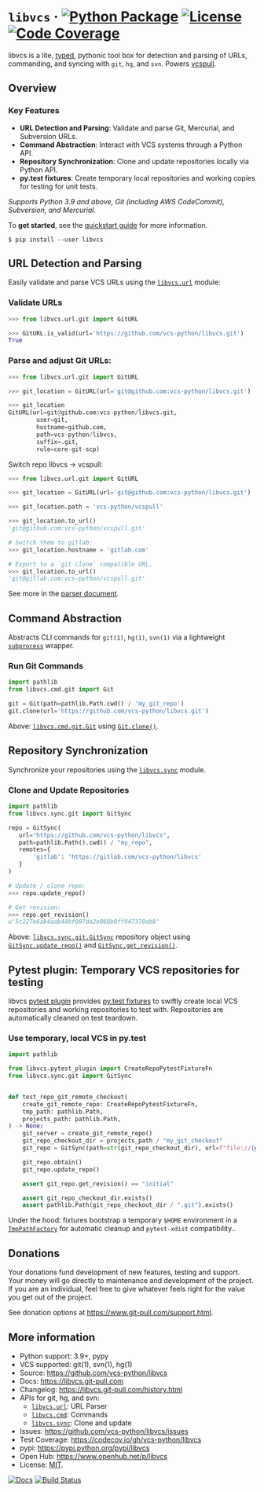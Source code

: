 # `libvcs` &middot; [![Python Package](https://img.shields.io/pypi/v/libvcs.svg)](https://pypi.org/project/libvcs/) [![License](https://img.shields.io/github/license/vcs-python/libvcs.svg)](https://github.com/vcs-python/libvcs/blob/master/LICENSE) [![Code Coverage](https://codecov.io/gh/vcs-python/libvcs/branch/master/graph/badge.svg)](https://codecov.io/gh/vcs-python/libvcs)

libvcs is a lite, [typed](https://docs.python.org/3/library/typing.html), pythonic tool box for
detection and parsing of URLs, commanding, and syncing with `git`, `hg`, and `svn`. Powers
[vcspull](https://www.github.com/vcs-python/vcspull/).

## Overview

### Key Features

- **URL Detection and Parsing**: Validate and parse Git, Mercurial, and Subversion URLs.
- **Command Abstraction**: Interact with VCS systems through a Python API.
- **Repository Synchronization**: Clone and update repositories locally via
  Python API.
- **py.test fixtures**: Create temporary local repositories and working copies for testing for unit tests.

_Supports Python 3.9 and above, Git (including AWS CodeCommit), Subversion, and Mercurial._

To **get started**, see the [quickstart guide](https://libvcs.git-pull.com/quickstart.html) for more information.

```console
$ pip install --user libvcs
```

## URL Detection and Parsing

Easily validate and parse VCS URLs using the
[`libvcs.url`](https://libvcs.git-pull.com/url/index.html) module:

### Validate URLs

```python
>>> from libvcs.url.git import GitURL

>>> GitURL.is_valid(url='https://github.com/vcs-python/libvcs.git')
True
```

### Parse and adjust Git URLs:

```python
>>> from libvcs.url.git import GitURL

>>> git_location = GitURL(url='git@github.com:vcs-python/libvcs.git')

>>> git_location
GitURL(url=git@github.com:vcs-python/libvcs.git,
        user=git,
        hostname=github.com,
        path=vcs-python/libvcs,
        suffix=.git,
        rule=core-git-scp)
```

Switch repo libvcs -> vcspull:

```python
>>> from libvcs.url.git import GitURL

>>> git_location = GitURL(url='git@github.com:vcs-python/libvcs.git')

>>> git_location.path = 'vcs-python/vcspull'

>>> git_location.to_url()
'git@github.com:vcs-python/vcspull.git'

# Switch them to gitlab:
>>> git_location.hostname = 'gitlab.com'

# Export to a `git clone` compatible URL.
>>> git_location.to_url()
'git@gitlab.com:vcs-python/vcspull.git'
```

See more in the [parser document](https://libvcs.git-pull.com/parse/index.html).

## Command Abstraction

Abstracts CLI commands for `git(1)`, `hg(1)`, `svn(1)` via a lightweight [`subprocess`](https://docs.python.org/3/library/subprocess.html) wrapper.

### Run Git Commands

```python
import pathlib
from libvcs.cmd.git import Git

git = Git(path=pathlib.Path.cwd() / 'my_git_repo')
git.clone(url='https://github.com/vcs-python/libvcs.git')
```

Above: [`libvcs.cmd.git.Git`](https://libvcs.git-pull.com/cmd/git.html#libvcs.cmd.git.Git) using
[`Git.clone()`](http://libvcs.git-pull.com/cmd/git.html#libvcs.cmd.git.Git.clone).

## Repository Synchronization

Synchronize your repositories using the
[`libvcs.sync`](https://libvcs.git-pull.com/sync/) module.

### Clone and Update Repositories

```python
import pathlib
from libvcs.sync.git import GitSync

repo = GitSync(
   url="https://github.com/vcs-python/libvcs",
   path=pathlib.Path().cwd() / "my_repo",
   remotes={
       'gitlab': 'https://gitlab.com/vcs-python/libvcs'
   }
)

# Update / clone repo:
>>> repo.update_repo()

# Get revision:
>>> repo.get_revision()
u'5c227e6ab4aab44bf097da2e088b0ff947370ab8'
```

Above: [`libvcs.sync.git.GitSync`](https://libvcs.git-pull.com/projects/git.html#libvcs.sync.git.GitSync) repository
object using
[`GitSync.update_repo()`](https://libvcs.git-pull.com/sync/git.html#libvcs.sync.git.GitSync.update_repo)
and
[`GitSync.get_revision()`](https://libvcs.git-pull.com/sync/git.html#libvcs.sync.git.GitSync.get_revision).

## Pytest plugin: Temporary VCS repositories for testing

libvcs [pytest plugin](https://libvcs.git-pull.com/pytest-plugin.html) provides [py.test fixtures] to swiftly create local VCS repositories and working repositories to test with. Repositories are automatically cleaned on test teardown.

[py.test fixtures]: https://docs.pytest.org/en/8.2.x/explanation/fixtures.html

### Use temporary, local VCS in py.test

```python
import pathlib

from libvcs.pytest_plugin import CreateRepoPytestFixtureFn
from libvcs.sync.git import GitSync


def test_repo_git_remote_checkout(
    create_git_remote_repo: CreateRepoPytestFixtureFn,
    tmp_path: pathlib.Path,
    projects_path: pathlib.Path,
) -> None:
    git_server = create_git_remote_repo()
    git_repo_checkout_dir = projects_path / "my_git_checkout"
    git_repo = GitSync(path=str(git_repo_checkout_dir), url=f"file://{git_server!s}")

    git_repo.obtain()
    git_repo.update_repo()

    assert git_repo.get_revision() == "initial"

    assert git_repo_checkout_dir.exists()
    assert pathlib.Path(git_repo_checkout_dir / ".git").exists()
```

Under the hood: fixtures bootstrap a temporary `$HOME` environment in a
[`TmpPathFactory`](https://docs.pytest.org/en/7.1.x/reference/reference.html#tmp-path-factory-factory-api)
for automatic cleanup and `pytest-xdist` compatibility..

## Donations

Your donations fund development of new features, testing and support. Your money will go directly to
maintenance and development of the project. If you are an individual, feel free to give whatever
feels right for the value you get out of the project.

See donation options at <https://www.git-pull.com/support.html>.

## More information

- Python support: 3.9+, pypy
- VCS supported: git(1), svn(1), hg(1)
- Source: <https://github.com/vcs-python/libvcs>
- Docs: <https://libvcs.git-pull.com>
- Changelog: <https://libvcs.git-pull.com/history.html>
- APIs for git, hg, and svn:
  - [`libvcs.url`](https://libvcs.git-pull.com/url/): URL Parser
  - [`libvcs.cmd`](https://libvcs.git-pull.com/cmd/): Commands
  - [`libvcs.sync`](https://libvcs.git-pull.com/sync/): Clone and update
- Issues: <https://github.com/vcs-python/libvcs/issues>
- Test Coverage: <https://codecov.io/gh/vcs-python/libvcs>
- pypi: <https://pypi.python.org/pypi/libvcs>
- Open Hub: <https://www.openhub.net/p/libvcs>
- License: [MIT](https://opensource.org/licenses/MIT).

[![Docs](https://github.com/vcs-python/libvcs/workflows/docs/badge.svg)](https://libvcs.git-pull.com/)
[![Build Status](https://github.com/vcs-python/libvcs/workflows/tests/badge.svg)](https://github.com/vcs-python/libvcs/actions?query=workflow%3A%22tests%22)
